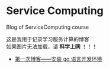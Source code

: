 # Service Computing
Blog of ServiceComputing course

这是我用于记录学习服务计算的博客  
如果图片无法加载，请 __科学上网__ ！！！  
- [第一次博客——安装 go 语言开发环境](hw1/hw1.md)